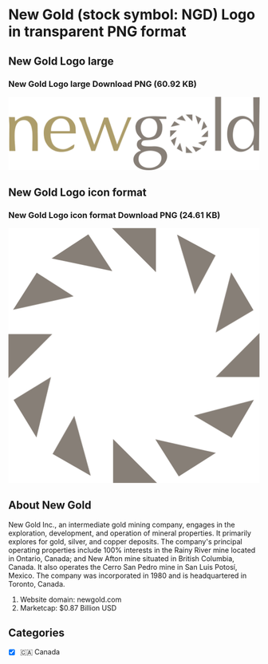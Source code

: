 # New Gold (stock symbol: NGD) Logo in transparent PNG format

## New Gold Logo large

### New Gold Logo large Download PNG (60.92 KB)

![New Gold Logo large Download PNG (60.92 KB)](/img/orig/NGD_BIG-52da0ea9.png)

## New Gold Logo icon format

### New Gold Logo icon format Download PNG (24.61 KB)

![New Gold Logo icon format Download PNG (24.61 KB)](/img/orig/NGD-2b06b2af.png)

## About New Gold

New Gold Inc., an intermediate gold mining company, engages in the exploration, development, and operation of mineral properties. It primarily explores for gold, silver, and copper deposits. The company's principal operating properties include 100% interests in the Rainy River mine located in Ontario, Canada; and New Afton mine situated in British Columbia, Canada. It also operates the Cerro San Pedro mine in San Luis Potosí, Mexico. The company was incorporated in 1980 and is headquartered in Toronto, Canada.

1. Website domain: newgold.com
2. Marketcap: $0.87 Billion USD


## Categories
- [x] 🇨🇦 Canada
